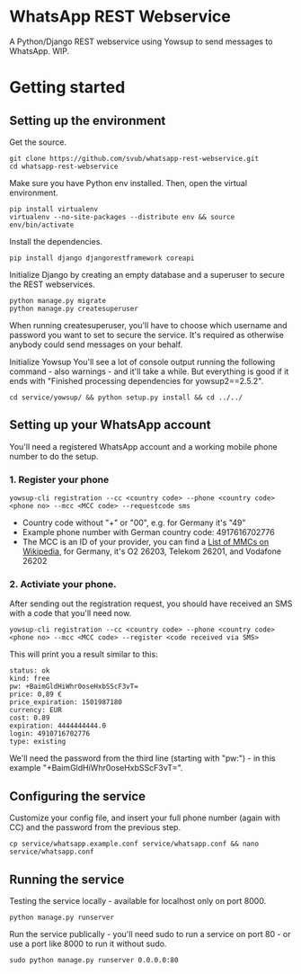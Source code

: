 # WhatsApp REST Webservice
A Python/Django REST webservice using Yowsup to send messages to WhatsApp. WIP.

# Getting started

## Setting up the environment
Get the source.

    git clone https://github.com/svub/whatsapp-rest-webservice.git
    cd whatsapp-rest-webservice

Make sure you have Python env installed. Then, open the virtual environment.

    pip install virtualenv
    virtualenv --no-site-packages --distribute env && source env/bin/activate

Install the dependencies.

    pip install django djangorestframework coreapi

Initialize Django by creating an empty database and a superuser to secure the REST webservices.

    python manage.py migrate
    python manage.py createsuperuser
When running createsuperuser, you'll have to choose which username and password you want to set to secure the service. It's required as otherwise anybody could send messages on your behalf.

Initialize Yowsup
You'll see a lot of console output running the following command - also warnings - and it'll take a while. But everything is good if it ends with "Finished processing dependencies for yowsup2==2.5.2".

    cd service/yowsup/ && python setup.py install && cd ../../

## Setting up your WhatsApp account
You'll need a registered WhatsApp account and a working mobile phone number to do the setup.

### 1. Register your phone

    yowsup-cli registration --cc <country code> --phone <country code><phone no> --mcc <MCC code> --requestcode sms
* Country code without "+" or "00", e.g. for Germany it's "49"
* Example phone number with German country code: 4917616702776
* The MCC is an ID of your provider, you can find a [List of MMCs on Wikipedia](https://en.wikipedia.org/wiki/Mobile_country_code), for Germany, it's O2 26203, Telekom 26201, and Vodafone 26202

### 2. Activiate your phone.
After sending out the registration request, you should have received an SMS with a code that you'll need now.

    yowsup-cli registration --cc <country code> --phone <country code><phone no> --mcc <MCC code> --register <code received via SMS>

This will print you a result similar to this:

    status: ok
    kind: free
    pw: +BaimGldHiWhr0oseHxbSScF3vT=
    price: 0,89 €
    price_expiration: 1501987180
    currency: EUR
    cost: 0.89
    expiration: 4444444444.0
    login: 4910716702776
    type: existing
We'll need the password from the third line (starting with "pw:") - in this example "+BaimGldHiWhr0oseHxbSScF3vT=".

## Configuring the service
Customize your config file, and insert your full phone number (again with CC) and the password from the previous step.

    cp service/whatsapp.example.conf service/whatsapp.conf && nano service/whatsapp.conf

## Running the service
Testing the service locally - available for localhost only on port 8000.

    python manage.py runserver

Run the service publically - you'll need sudo to run a service on port 80 - or use a port like 8000 to run it without sudo.

    sudo python manage.py runserver 0.0.0.0:80
